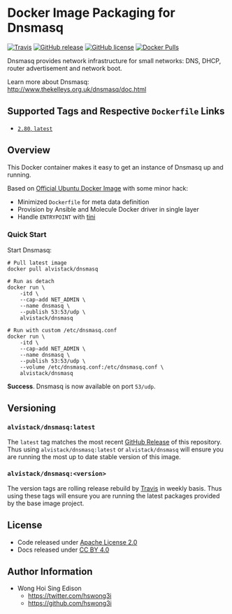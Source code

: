 # Docker Image Packaging for Dnsmasq

[![Travis](https://img.shields.io/travis/com/alvistack/docker-dnsmasq.svg)](https://travis-ci.com/alvistack/docker-dnsmasq)
[![GitHub release](https://img.shields.io/github/release/alvistack/docker-dnsmasq.svg)](https://github.com/alvistack/docker-dnsmasq/releases)
[![GitHub license](https://img.shields.io/github/license/alvistack/docker-dnsmasq.svg)](https://github.com/alvistack/docker-dnsmasq/blob/master/LICENSE)
[![Docker Pulls](https://img.shields.io/docker/pulls/alvistack/dnsmasq.svg)](https://hub.docker.com/r/alvistack/dnsmasq/)

Dnsmasq provides network infrastructure for small networks: DNS, DHCP, router advertisement and network boot.

Learn more about Dnsmasq: <http://www.thekelleys.org.uk/dnsmasq/doc.html>

## Supported Tags and Respective `Dockerfile` Links

  - [`2.80`, `latest`](https://github.com/alvistack/docker-dnsmasq/blob/master/molecule/2.80/Dockerfile.j2)

## Overview

This Docker container makes it easy to get an instance of Dnsmasq up and running.

Based on [Official Ubuntu Docker Image](https://hub.docker.com/_/ubuntu/) with some minor hack:

  - Minimized `Dockerfile` for meta data definition
  - Provision by Ansible and Molecule Docker driver in single layer
  - Handle `ENTRYPOINT` with [tini](https://github.com/krallin/tini)

### Quick Start

Start Dnsmasq:

    # Pull latest image
    docker pull alvistack/dnsmasq
    
    # Run as detach
    docker run \
        -itd \
        --cap-add NET_ADMIN \
        --name dnsmasq \
        --publish 53:53/udp \
        alvistack/dnsmasq
    
    # Run with custom /etc/dnsmasq.conf
    docker run \
        -itd \
        --cap-add NET_ADMIN \
        --name dnsmasq \
        --publish 53:53/udp \
        --volume /etc/dnsmasq.conf:/etc/dnsmasq.conf \
        alvistack/dnsmasq

**Success**. Dnsmasq is now available on port `53/udp`.

## Versioning

### `alvistack/dnsmasq:latest`

The `latest` tag matches the most recent [GitHub Release](https://github.com/alvistack/docker-dnsmasq/releases) of this repository. Thus using `alvistack/dnsmasq:latest` or `alvistack/dnsmasq` will ensure you are running the most up to date stable version of this image.

### `alvistack/dnsmasq:<version>`

The version tags are rolling release rebuild by [Travis](https://travis-ci.com/alvistack/docker-dnsmasq) in weekly basis. Thus using these tags will ensure you are running the latest packages provided by the base image project.

## License

  - Code released under [Apache License 2.0](LICENSE)
  - Docs released under [CC BY 4.0](http://creativecommons.org/licenses/by/4.0/)

## Author Information

  - Wong Hoi Sing Edison
      - <https://twitter.com/hswong3i>
      - <https://github.com/hswong3i>
